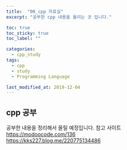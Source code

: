 ```yaml
---
title:  "00_cpp 자료실"
excerpt: "공부한 cpp 내용을 올리는 곳 입니다."

toc: true
toc_sticky: true
toc_label: ""

categories:
  - cpp_study
tags:
  - cpp
  - study
  - Programming Language

last_modified_at: 2019-12-04
---
```


## cpp 공부

공부한 내용을 정리해서 올릴 예정입니다.
참고 사이트  
  <https://modoocode.com/136>  
  <https://kks227.blog.me/220775134486>